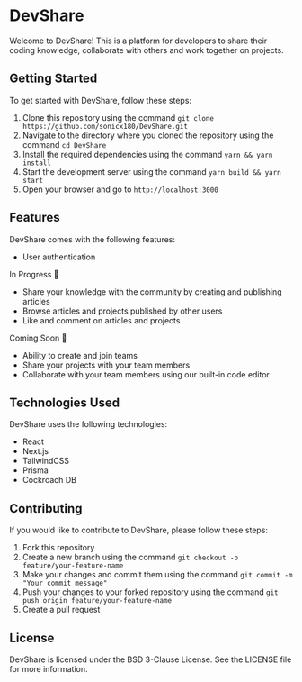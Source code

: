 # DevShare

Welcome to DevShare! This is a platform for developers to share their coding knowledge, collaborate with others and work together on projects.

## Getting Started

To get started with DevShare, follow these steps:

1.  Clone this repository using the command `git clone https://github.com/sonicx180/DevShare.git`
2.  Navigate to the directory where you cloned the repository using the command `cd DevShare`
3.  Install the required dependencies using the command `yarn && yarn install`
4.  Start the development server using the command `yarn build && yarn start`
5.  Open your browser and go to `http://localhost:3000`

## Features

DevShare comes with the following features:
-   User authentication 

In Progress 🚧
-   Share your knowledge with the community by creating and publishing articles
-   Browse articles and projects published by other users
-   Like and comment on articles and projects

Coming Soon 📆
-   Ability to create and join teams
-   Share your projects with your team members
-   Collaborate with your team members using our built-in code editor

## Technologies Used

DevShare uses the following technologies:

-   React
-   Next.js
-   TailwindCSS
-   Prisma
-   Cockroach DB

## Contributing

If you would like to contribute to DevShare, please follow these steps:

1.  Fork this repository
2.  Create a new branch using the command `git checkout -b feature/your-feature-name`
3.  Make your changes and commit them using the command `git commit -m "Your commit message"`
4.  Push your changes to your forked repository using the command `git push origin feature/your-feature-name`
5.  Create a pull request

## License

DevShare is licensed under the BSD 3-Clause License. See the LICENSE file for more information.